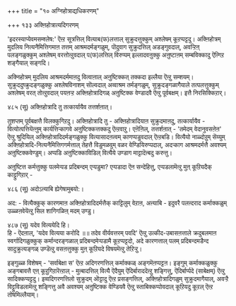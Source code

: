 +++
title = "१० अग्निहोत्राद्यधिकरणम्"

+++
१३३ अक्ऩिहोत्रात्यदिगरणम्  
  
'इदरस्याप्येवमसम्श्लेष:' ऎऩ्ऱ सूत्रत्तिल् वित्याब(फ)लत्ताल् सुक्रुदत्तुक्कुम् अश्लेषम् कूऱप्पट्टदु। अक्ऩिहोत्रम् मुदलिय नित्यनैमित्तिगमाऩ तत्तम् आश्रमदर्मङ्गळुम्, पॊदुवाग सुक्रुदत्तिल् अडङ्गुवदाल्, अवऱ्ऱिऩ् पलङ्गळुक्कुम् अश्लेषम् वरत्तोऩ्ऱुवदाल् प(फ)लत्तिल् विरुप्पम् इल्लादवऩुक्कु अऩुष्टाऩम् सम्बविक्कादु ऎऩ्गिऱ शङ्गैयाल् सङ्गदि।  
  
अक्निहोत्रम् मुदलिय आश्रमदर्ममाऩदु वित्वाऩाल् अऩुष्टिक्कत् तक्कदा इल्लैया ऎऩ्ऱु सम्शयम्। सुक्रुददुष्क्रुदङ्गळुक्कु अश्लेषविनाशम् सॊल्वदाल् अव्वाश्रम तर्मङ्गळुम्, सुक्रुदङ्गळागैयाले तत्पलत्तुक्कुम् अश्लेषम् वरत् तोऩ्ऱुवदाल् पयऩऱ्ऱ अक्ऩिहोत्रादिगळ् अऩुष्टिक्क वेण्डादवै ऎऩ्ऱु पूर्वबक्षम्। इत्तै निरसिक्किऱार्।  
  
४८५ (सू) अक्ऩिहोत्रादि तु तत्कार्यायैव तत्तर्शऩात्।  
  
तुशप्तम् पूर्वबक्षत्तै विलक्कुगिऱदु। अक्ऩिहोत्रादि तु - अक्ऩिहोत्रादियाऩ सुक्रुदमाऩदु, तत्कार्यायैव - वित्योत्पत्तियॆऩ्ऩुम् कार्यत्तिऱ्कागवे अऩुष्टिक्कत्तक्कदु ऎऩ्ऱवाऱु। एऩॆऩिल्, तत्तर्शऩात् - 'तमेदम् वेदानुवसऩेऩ' ऎऩ्ऱु श्रुदियिल् अक्ऩिहोत्रादिदर्मङ्गळुक्कु वित्यासादऩत्वम् काणप्पडुवदाल् ऎऩ्ऱबडि। वित्यैयो नाळ्दोऱुम् सॆय्युम् अक्ऩिहोत्रादि-नित्यनैमित्तिगगर्मत्ताल् तेहत्तै विडुमळवुम् वळर वेण्डियिरुप्पदाल्, अदऱ्काग आश्रमदर्मत्तै अवश्यम् अऩुष्टिक्कवेण्डुम्। अप्पडि अऩुष्टिक्काविडिल् वित्यैये उण्डाग माट्टादॆऩ्बदु करुत्तु।

अऩुष्टित्त कर्मत्तुक्कु पलमेऱ्पड प्रदिबन्दम् एऱ्पडुमा? एऱ्पडादा ऎऩ सन्देहित्तु, एऱ्पडलामॆऩ्ऱु मुऩ् कूऱियदैक् काट्टुगिऱार् -  
  
४८६ (सू) अदोऽऩ्याबि ह्येगेषामुबयो:।  
  
अद: - वित्यैक्कुक् कारणमाऩ अक्ऩिहोत्रादिदर्मत्तैक् काट्टिलुम् वेऱाऩ, अऩ्याबि - इदुवरै पलऩ्दराद कर्माक्कळुम् उळ्ळऩवेयॆऩ्ऱु सिल शागिगळिऩ् मदम् उण्डु।

४८७ (सू) यदेव वित्ययेदि हि।  
हि - ऎदऩाल्, 'यदेव वित्यया करोदि ॥॥ तदेव वीर्यवत्तरम् पवदि' ऎऩ्ऱु उत्कीद-उबासऩत्ताले क्रदुबलमाऩ स्वर्गादिगळुक्कुक् कर्मान्दरङ्गळाल् प्रदिबन्दमेऱ्पडामै कूऱप्पट्टदो, अदे कारणत्ताल् पलम् प्रदिबन्दमडैन्द सादुक्रुत्यङ्गळ् उण्डॆऩ्ऱु वसऩत्तुक्कु मुऩ् कूऱियदे विषयमॆऩ्ऱु तेऱिऱ्ऱु।  
  
इङ्गुळ्ळ विशेषम् - 'सर्वाबेक्षा स' ऎऩ्ऱ अदिगरणत्तिल् कर्माक्कळ् अङ्गमॆऩप्पट्टऩ। इङ्गुम् कर्माक्कळुक्कु अङ्गबावत्तै एऩ् कूऱुगिऱारॆऩ्ऱाल् - मुऩ्बादत्तिल् वित्यै ऎदैयुम् ऎदिर्बाराददॆऩ्ऱु शङ्गित्तु, ऎदिर्बार्प्पदे (साबेक्षम्) ऎऩ्ऱु सादिक्कप्पट्टदु। इव्वदिगरणत्तिलो सुक्रुदम् ऒट्टादु ऎऩ्ऱ प्रसङ्गत्तिल्, अक्ऩिहोत्रादिगळुम् सुक्रुदमागैयाल्, अवऱ्ऱै विट्टुविडलामॆऩ्ऱु शङ्गित्तु अवै अवश्यम् अऩुष्टिक्क वेण्डियवै ऎऩ्ऱु स्ताबिक्कप्पोवदाल् कूऱियदु कूऱल् ऎऩ्ऱ तोषमिल्लैयाम्।

